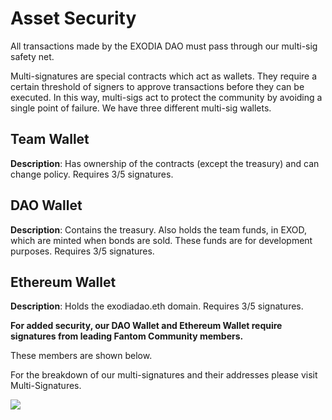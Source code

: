 # Asset Security

All transactions made by the EXODIA DAO must pass through our multi-sig safety net.

Multi-signatures are special contracts which act as wallets. They require a certain threshold of signers to approve transactions before they can be executed. In this way, multi-sigs act to protect the community by avoiding a single point of failure.
We have three different multi-sig wallets.

## Team Wallet

**Description**: Has ownership of the contracts (except the treasury) and can change policy. Requires 3/5 signatures.

## DAO Wallet

**Description**: Contains the treasury. Also holds the team funds, in EXOD, which are minted when bonds are sold. These funds are for development purposes. Requires 3/5 signatures.

## Ethereum Wallet

**Description**: Holds the exodiadao.eth domain. Requires 3/5 signatures.

**For added security, our DAO Wallet and Ethereum Wallet require signatures from leading Fantom Community members.**

These members are shown below.

For the breakdown of our multi-signatures and their addresses please visit Multi-Signatures.

![](../../../.gitbook/assets/ms.png>)
